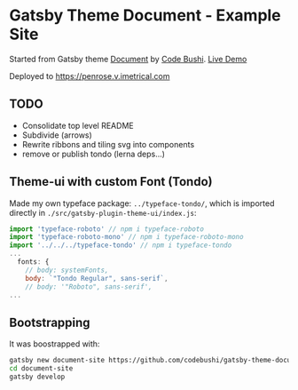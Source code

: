 # Gatsby Theme Document - Example Site

Started from Gatsby theme [Document](https://github.com/codebushi/gatsby-theme-document)
 by [Code Bushi](https://codebushi.com/gatsby-starters-and-themes/).
 [Live Demo](https://gatsby-theme-document.netlify.com/)

Deployed to <https://penrose.v.imetrical.com>

## TODO

- Consolidate top level README
- Subdivide (arrows)
- Rewrite ribbons and tiling svg into components
- remove or publish tondo (lerna deps...)

## Theme-ui with custom Font (Tondo)

Made my own typeface package: `../typeface-tondo/`, which is imported directly in `./src/gatsby-plugin-theme-ui/index.js`:

```js
import 'typeface-roboto' // npm i typeface-roboto
import 'typeface-roboto-mono' // npm i typeface-roboto-mono
import '../../../typeface-tondo' // npm i typeface-tondo
...
  fonts: {
    // body: systemFonts,
    body: `"Tondo Regular", sans-serif`,
    // body: '"Roboto", sans-serif',
...
```

## Bootstrapping

It was boostrapped with:

```bash
gatsby new document-site https://github.com/codebushi/gatsby-theme-document-example.git
cd document-site
gatsby develop
```
